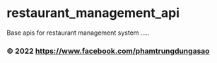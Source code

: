 # restaurant_management_api
Base apis for restaurant management system
.....

### © 2022 https://www.facebook.com/phamtrungdungasao

